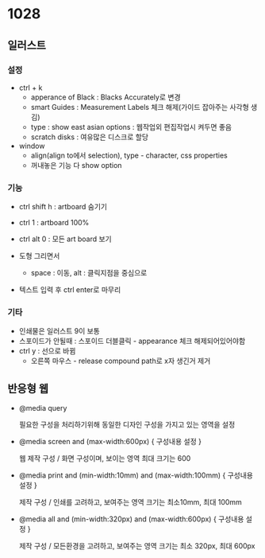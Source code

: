 # 1028

## 일러스트

### 설정

- ctrl + k
  - apperance of Black : Blacks Accurately로 변경
  - smart Guides : Measurement Labels 체크 해제(가이드 잡아주는 사각형 생김)
  - type : show east asian options : 웹작업외 편집작업시 켜두면 좋음
  - scratch disks : 여유많은 디스크로 할당
- window
  - align(align to에서 selection), type - character, css properties
  - 꺼내놓은 기능 다 show option

### 기능

- ctrl shift h : artboard 숨기기

- ctrl 1 : artboard 100%
- ctrl alt 0 : 모든 art board 보기
- 도형 그리면서
  - space : 이동, alt : 클릭지점을 중심으로 
- 텍스트 입력 후 ctrl enter로 마무리

### 기타

- 인쇄물은 일러스트 9이 보통
- 스포이드가 안될때 : 스포이드 더블클릭 - appearance 체크 해제되어있어야함
- ctrl y : 선으로 바뀜
  - 오른쪽 마우스 - release compound path로 x자 생긴거 제거



## 반응형 웹

- @media query

  필요한 구성을 처리하기위해 동일한 디자인 구성을 가지고 있는 영역을 설정

- @media screen and (max-width:600px) { 구성내용 설정 }

  웹 제작 구성 / 화면 구성이며, 보이는 영역 최대 크기는 600

- @media print and (min-width:10mm) and (max-width:100mm) { 구성내용 설정 }

  제작 구성 / 인쇄를 고려하고, 보여주는 영역 크기는 최소10mm, 최대 100mm

- @media all and (min-width:320px) and (max-width:600px) { 구성내용 설정 }

  제작 구성 / 모든환경을 고려하고, 보여주는 영역 크기는 최소 320px, 최대 600px